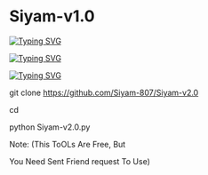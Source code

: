 # Siyam-v1.0


[![Typing SVG](https://readme-typing-svg.demolab.com?font=Fira+Code&pause=1000&width=335&lines=+Assalam+Walaikum%F0%9F%92%9A)](https://git.io/typing-svg)

[![Typing SVG](https://readme-typing-svg.demolab.com?font=Fira+Code&pause=1000&color=16F737&width=435&lines=Welcome+to+My+Github+Profile;Follow+mE+mY+New+Github)](https://git.io/typing-svg)

[![Typing SVG](https://readme-typing-svg.demolab.com?font=Fira+Code&pause=1000&color=F70000&width=435&lines=Public+id+CloNing_Working%E2%9C%85;I'm+Siyam+Okay+Bro%F0%9F%98%B1)](https://git.io/typing-svg)

git clone https://github.com/Siyam-807/Siyam-v2.0

cd 

python Siyam-v2.0.py

Note: (This ToOLs Are Free, But

You Need Sent Friend request To Use)

